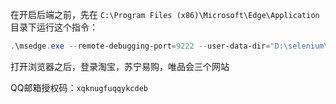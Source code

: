 在开启后端之前，先在 `C:\Program Files (x86)\Microsoft\Edge\Application` 目录下运行这个指令：

```powershell
.\msedge.exe --remote-debugging-port=9222 --user-data-dir="D:\selenium\AutomationProfile"
```

打开浏览器之后，登录淘宝，苏宁易购，唯品会三个网站



QQ邮箱授权码：`xqknugfuqqykcdeb`